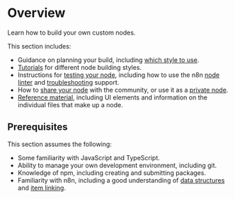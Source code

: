 # Overview

Learn how to build your own custom nodes.

This section includes:

* Guidance on planning your build, including [which style to use](/integrations/creating-nodes/plan/choose-node-method/).
* [Tutorials](/integrations/creating-nodes/build/) for different node building styles.
* Instructions for [testing your node](/integrations/creating-nodes/test/), including how to use the n8n [node linter](/integrations/creating-nodes/test/node-linter/) and [troubleshooting](/integrations/creating-nodes/test/troubleshooting-node-development/) support.
* How to [share your node](/integrations/creating-nodes/deploy/submit-community-nodes/) with the community, or use it as a [private node](/integrations/creating-nodes/deploy/install-private-nodes/).
* [Reference material](/integrations/creating-nodes/build/reference/), including UI elements and information on the individual files that make up a node.

## Prerequisites

This section assumes the following:

* Some familiarity with JavaScript and TypeScript.
* Ability to manage your own development environment, including git.
* Knowledge of npm, including creating and submitting packages.
* Familiarity with n8n, including a good understanding of [data structures](/data/data-structure/) and [item linking](/data/data-mapping/data-item-linking/).
